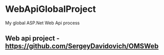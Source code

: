 # WebApiGlobalProject
My global ASP.Net Web Api process
## Web api project - https://github.com/SergeyDavidovich/OMSWeb
